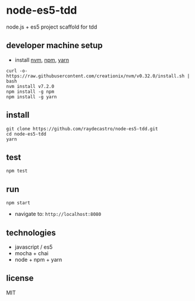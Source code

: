# node-es5-tdd
node.js + es5 project scaffold for tdd

## developer machine setup
* install [nvm], [npm], [yarn]
```
curl -o- https://raw.githubusercontent.com/creationix/nvm/v0.32.0/install.sh | bash
nvm install v7.2.0
npm install -g npm
npm install -g yarn
```

## install
```
git clone https://github.com/raydecastro/node-es5-tdd.git
cd node-es5-tdd
yarn
```

## test
```
npm test
```

## run
```
npm start
```
* navigate to: `http://localhost:8080`

## technologies
* javascript / es5
* mocha + chai
* node + npm + yarn

## license
MIT

[nvm]: https://github.com/creationix/nvm#install-script
[npm]: https://www.npmjs.com
[yarn]: https://yarnpkg.com